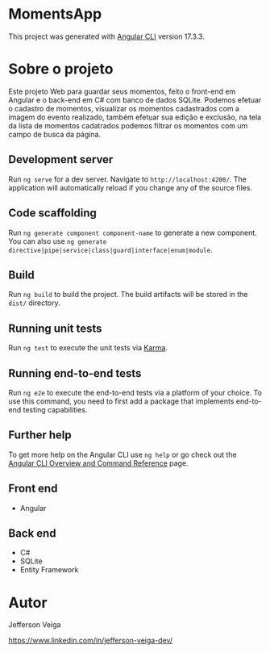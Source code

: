 # MomentsApp

This project was generated with [Angular CLI](https://github.com/angular/angular-cli) version 17.3.3.

# Sobre o projeto

Este projeto Web para guardar seus momentos, feito o front-end em Angular e o back-end em C# com banco de dados SQLite.
Podemos efetuar o cadastro de momentos, visualizar os momentos cadastrados com a imagem do evento realizado, também efetuar sua edição e exclusão, na tela da lista de momentos cadatrados podemos filtrar os momentos com um campo de busca da página.

## Development server

Run `ng serve` for a dev server. Navigate to `http://localhost:4200/`. The application will automatically reload if you change any of the source files.

## Code scaffolding

Run `ng generate component component-name` to generate a new component. You can also use `ng generate directive|pipe|service|class|guard|interface|enum|module`.

## Build

Run `ng build` to build the project. The build artifacts will be stored in the `dist/` directory.

## Running unit tests

Run `ng test` to execute the unit tests via [Karma](https://karma-runner.github.io).

## Running end-to-end tests

Run `ng e2e` to execute the end-to-end tests via a platform of your choice. To use this command, you need to first add a package that implements end-to-end testing capabilities.

## Further help

To get more help on the Angular CLI use `ng help` or go check out the [Angular CLI Overview and Command Reference](https://angular.io/cli) page.

## Front end

- Angular

## Back end

- C#
- SQLite
- Entity Framework

# Autor 

Jefferson Veiga

https://www.linkedin.com/in/jefferson-veiga-dev/
